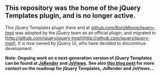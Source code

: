 ## This repository was the home of the jQuery Templates plugin, and is no longer active.

This jQuery Templates plugin (here and at [github.com/BorisMoore/jquery-tmpl](https://github.com/BorisMoore/jquery-tmpl) was adopted by the jQuery team as an official plugin, and migrated to [http://github.com/jquery/jquery-tmpl](http://github.com/jquery/jquery-tmpl). It is now owned by jQuery UI, who have decided to discontinue development. 

**Note: Ongoing work on a next-generation version of jQuery Templates can be found at [JsRender](https://github.com/BorisMoore/jsrender) and [JsViews](https://github.com/BorisMoore/jsviews). See also [this blog post](http://www.borismoore.com/2011/10/jquery-templates-and-jsviews-roadmap.html) for more context on the roadmap for jQuery Templates, JsRender and JsViews...** 